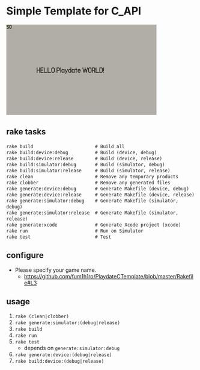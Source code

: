 # Simple Template for C_API

![sample](can_delete/record_sample.gif)


## rake tasks

```
rake build                       # Build all
rake build:device:debug          # Build (device, debug)
rake build:device:release        # Build (device, release)
rake build:simulator:debug       # Build (simulator, debug)
rake build:simulator:release     # Build (simulator, release)
rake clean                       # Remove any temporary products
rake clobber                     # Remove any generated files
rake generate:device:debug       # Generate Makefile (device, debug)
rake generate:device:release     # Generate Makefile (device, release)
rake generate:simulator:debug    # Generate Makefile (simulator, debug)
rake generate:simulator:release  # Generate Makefile (simulator, release)
rake generate:xcode              # Generate Xcode project (xcode)
rake run                         # Run on Simulator
rake test                        # Test
```


## configure

- Please specify your game name.
    - https://github.com/fum1h1ro/PlaydateCTemplate/blob/master/Rakefile#L3


## usage

1. `rake (clean|clobber)`
2. `rake generate:simulator:(debug|release)`
3. `rake build`
4. `rake run`
5. `rake test`
    - depends on `generate:simulator:debug`
6. `rake generate:device:(debug|release)`
6. `rake build:device:(debug|release)`

